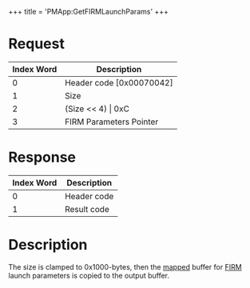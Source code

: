 +++
title = 'PMApp:GetFIRMLaunchParams'
+++

# Request

| Index Word | Description                |
|------------|----------------------------|
| 0          | Header code \[0x00070042\] |
| 1          | Size                       |
| 2          | (Size \<\< 4) \| 0xC       |
| 3          | FIRM Parameters Pointer    |

# Response

| Index Word | Description |
|------------|-------------|
| 0          | Header code |
| 1          | Result code |

# Description

The size is clamped to 0x1000-bytes, then the
[mapped](SVC#KernelSetState "wikilink") buffer for
[FIRM](FIRM "wikilink") launch parameters is copied to the output
buffer.